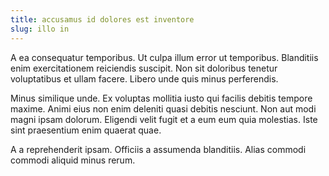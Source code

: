 ```yaml
---
title: accusamus id dolores est inventore
slug: illo in
---
```


A ea consequatur temporibus. Ut culpa illum error ut temporibus. Blanditiis enim exercitationem reiciendis suscipit. Non sit doloribus tenetur voluptatibus et ullam facere. Libero unde quis minus perferendis.

Minus similique unde. Ex voluptas mollitia iusto qui facilis debitis tempore maxime. Animi eius non enim deleniti quasi debitis nesciunt. Non aut modi magni ipsam dolorum. Eligendi velit fugit et a eum eum quia molestias. Iste sint praesentium enim quaerat quae.

A a reprehenderit ipsam. Officiis a assumenda blanditiis. Alias commodi commodi aliquid minus rerum.

